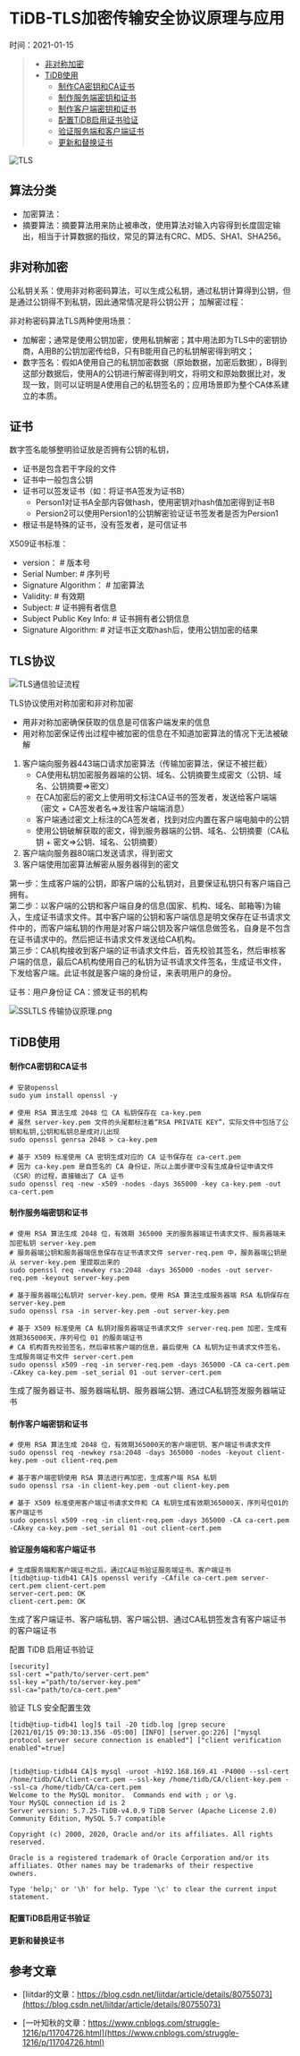 # TiDB-TLS加密传输安全协议原理与应用
时间：2021-01-15

> - [非对称加密](#非对称加密)
> - [TiDB使用](#TiDB使用)
>    - [制作CA密钥和CA证书](#制作CA密钥和CA证书)
>    - [制作服务端密钥和证书](#制作服务端密钥和证书)
>    - [制作客户端密钥和证书](#制作客户端密钥和证书)
>    - [配置TiDB启用证书验证](#配置TiDB启用证书验证)
>    - [验证服务端和客户端证书](#验证服务端和客户端证书)
>    - [更新和替换证书](#更新和替换证书)


![TLS](https://img2018.cnblogs.com/blog/1769223/201910/1769223-20191019181046559-603567130.png)


## 算法分类


 - 加密算法：
 - 摘要算法：摘要算法用来防止被串改，使用算法对输入内容得到长度固定输出，相当于计算数据的指纹，常见的算法有CRC、MD5、SHA1、SHA256。


## 非对称加密

公私钥关系：使用非对称密码算法，可以生成公私钥，通过私钥计算得到公钥，但是通过公钥得不到私钥，因此通常情况是将公钥公开；
加解密过程：

非对称密码算法TLS两种使用场景：
 - 加解密；通常是使用公钥加密，使用私钥解密；其中用法即为TLS中的密钥协商，A用B的公钥加密传给B，只有B能用自己的私钥解密得到明文；
 - 数字签名：假如A使用自己的私钥加密数据（原始数据，加密后数据），B得到这部分数据后，使用A的公钥进行解密得到明文，将明文和原始数据比对，发现一致，则可以证明是A使用自己的私钥签名的；应用场景即为整个CA体系建立的本质。



## 证书

数字签名能够整明验证放是否拥有公钥的私钥，

 - 证书是包含若干字段的文件
 - 证书中一般包含公钥
 - 证书可以签发证书（如：将证书A签发为证书B）
     - Person1对证书A全部内容做hash，使用密钥对hash值加密得到证书B
     - Persion2可以使用Persion1的公钥解密验证证书签发者是否为Persion1
 - 根证书是特殊的证书，没有签发者，是可信证书

X509证书标准：
 - version：                  # 版本号
 - Serial Number:             # 序列号
 - Signature Algorithm：      # 加密算法
 - Validity:                  # 有效期
 - Subject:                   # 证书拥有者信息
 - Subject Public Key Info:   # 证书拥有者公钥信息
 - Signature Algorithm:       # 对证书正文取hash后，使用公钥加密的结果



## TLS协议

![TLS通信验证流程](https://img2018.cnblogs.com/blog/1769223/201910/1769223-20191019181130219-1470085058.png)


TLS协议使用对称加密和非对称加密
 - 用非对称加密确保获取的信息是可信客户端发来的信息  
 - 用对称加密保证传出过程中被加密的信息在不知道加密算法的情况下无法被破解  


 1. 客户端向服务器443端口请求加密算法（传输加密算法，保证不被拦截）
     - CA使用私钥加密服务器端的公钥、域名、公钥摘要生成密文（公钥、域名、公钥摘要=>密文）
     - 在CA加密后的密文上使用明文标注CA证书的签发者，发送给客户端端（密文 + CA签发者名=>发往客户端端消息）
     - 客户端通过密文上标注的CA签发者，找到对应内置在客户端电脑中的公钥
     - 使用公钥破解获取的密文，得到服务器端的公钥、域名、公钥摘要（CA私钥 + 密文=>公钥、域名、公钥摘要）   
 2. 客户端向服务器80端口发送请求，得到密文  
 3. 客户端使用加密算法解密从服务器得到的密文  

第一步：生成客户端的公钥，即客户端的公私钥对，且要保证私钥只有客户端自己拥有。  
第二步：以客户端的公钥和客户端自身的信息(国家、机构、域名、邮箱等)为输入，生成证书请求文件。其中客户端的公钥和客户端信息是明文保存在证书请求文件中的，而客户端私钥的作用是对客户端公钥及客户端信息做签名，自身是不包含在证书请求中的。然后把证书请求文件发送给CA机构。  
第三步：CA机构接收到客户端的证书请求文件后，首先校验其签名，然后审核客户端的信息，最后CA机构使用自己的私钥为证书请求文件签名，生成证书文件，下发给客户端。此证书就是客户端的身份证，来表明用户的身份。  

证书：用户身份证
CA：颁发证书的机构


![SSLTLS 传输协议原理.png](http://cdn.lifemini.cn/dbblog/20210115/fdf2c3ef163940d6a3b4d9103ca0575b.png)


## TiDB使用

#### 制作CA密钥和CA证书
```shell
# 安装openssl
sudo yum install openssl -y

# 使用 RSA 算法生成 2048 位 CA 私钥保存在 ca-key.pem
# 虽然 server-key.pem 文件的头尾都标注着“RSA PRIVATE KEY”，实际文件中包括了公钥和私钥,公钥和私钥总是成对儿出现
sudo openssl genrsa 2048 > ca-key.pem

# 基于 X509 标准使用 CA 密钥生成对应的 CA 证书保存在 ca-cert.pem
# 因为 ca-key.pem 是自签名的 CA 身份证，所以上面步骤中没有生成身份证申请文件（CSR）的过程，直接输出了 CA 证书
sudo openssl req -new -x509 -nodes -days 365000 -key ca-key.pem -out ca-cert.pem
```

#### 制作服务端密钥和证书
```shell
# 使用 RSA 算法生成 2048 位，有效期 365000 天的服务器端证书请求文件、服务器端未加密私钥 server-key.pem  
# 服务器端公钥和服务器端信息保存在证书请求文件 server-req.pem 中，服务器端公钥是从 server-key.pem 里提取出来的  
sudo openssl req -newkey rsa:2048 -days 365000 -nodes -out server-req.pem -keyout server-key.pem 

# 基于服务器端公私钥对 server-key.pem，使用 RSA 算法生成服务器端 RSA 私钥保存在 server-key.pem
sudo openssl rsa -in server-key.pem -out server-key.pem

# 基于 X509 标准使用 CA 私钥对服务器端证书请求文件 server-req.pem 加密，生成有效期365000天，序列号位 01 的服务端证书
# CA 机构首先校验签名，然后审核客户端的信息，最后使用 CA 私钥为证书请求文件签名，生成服务端证书文件 server-cert.pem
sudo openssl x509 -req -in server-req.pem -days 365000 -CA ca-cert.pem -CAkey ca-key.pem -set_serial 01 -out server-cert.pem
```

生成了服务器证书、服务器端私钥、服务器端公钥、通过CA私钥签发服务器端证书

#### 制作客户端密钥和证书
```shell
# 使用 RSA 算法生成 2048 位，有效期365000天的客户端密钥、客户端证书请求文件
sudo openssl req -newkey rsa:2048 -days 365000 -nodes -keyout client-key.pem -out client-req.pem

# 基于客户端密钥使用 RSA 算法进行再加密，生成客户端 RSA 私钥
sudo openssl rsa -in client-key.pem -out client-key.pem

# 基于 X509 标准使用客户端证书请求文件和 CA 私钥生成有效期365000天，序列号位01的客户端证书
sudo openssl x509 -req -in client-req.pem -days 365000 -CA ca-cert.pem -CAkey ca-key.pem -set_serial 01 -out client-cert.pem
```

#### 验证服务端和客户端证书
```shell
# 生成服务端和客户端证书之后，通过CA证书验证服务端证书、客户端证书
[tidb@tiup-tidb41 CA]$ openssl verify -CAfile ca-cert.pem server-cert.pem client-cert.pem
server-cert.pem: OK
client-cert.pem: OK

```
生成了客户端证书、客户端私钥、客户端公钥、通过CA私钥签发含有客户端证书的客户端证书


配置 TiDB 启用证书验证
```
[security]
ssl-cert ="path/to/server-cert.pem"
ssl-key ="path/to/server-key.pem"
ssl-ca="path/to/ca-cert.pem"
```
验证 TLS 安全配置生效
```
[tidb@tiup-tidb41 log]$ tail -20 tidb.log |grep secure 
[2021/01/15 09:30:13.356 -05:00] [INFO] [server.go:226] ["mysql protocol server secure connection is enabled"] ["client verification enabled"=true]


[tidb@tiup-tidb44 CA]$ mysql -uroot -h192.168.169.41 -P4000 --ssl-cert /home/tidb/CA/client-cert.pem --ssl-key /home/tidb/CA/client-key.pem --ssl-ca /home/tidb/CA/ca-cert.pem
Welcome to the MySQL monitor.  Commands end with ; or \g.
Your MySQL connection id is 2
Server version: 5.7.25-TiDB-v4.0.9 TiDB Server (Apache License 2.0) Community Edition, MySQL 5.7 compatible

Copyright (c) 2000, 2020, Oracle and/or its affiliates. All rights reserved.

Oracle is a registered trademark of Oracle Corporation and/or its
affiliates. Other names may be trademarks of their respective
owners.

Type 'help;' or '\h' for help. Type '\c' to clear the current input statement.

```

#### 配置TiDB启用证书验证

#### 更新和替换证书



## 参考文章

 - [liitdar的文章：https://blog.csdn.net/liitdar/article/details/80755073](https://blog.csdn.net/liitdar/article/details/80755073)

 - [一叶知秋的文章：https://www.cnblogs.com/struggle-1216/p/11704726.html](https://www.cnblogs.com/struggle-1216/p/11704726.html)